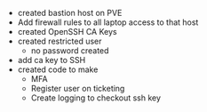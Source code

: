 - created bastion host on PVE
- Add firewall rules to all laptop access to that host
- created OpenSSH CA Keys
- created restricted user
    - no password created
- add ca key to SSH
- created code to make 
    - MFA
    - Register user on ticketing
    - Create logging to checkout ssh key

